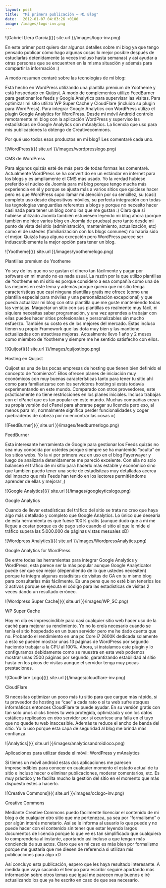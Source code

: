 ```yaml
---
layout: post
title:  "Mi primera publicación – Mi Blog"
date:   2012-01-07 04:03:26 +0100
image: /images/logo-inv.png
---
```

![Gabriel Llera Garcia]({{ site.url }}/images/logo-inv.png)

En este primer post quiero dar algunos detalles sobre mi blog ya que tengo pensado publicar cómo hago algunas cosas lo mejor posible después de estudiarlas detenidamente (a veces incluso hasta semanas) y así ayudar a otras personas que se encuentren en la misma situación y además para compartir la información :)

A modo resumen contaré sobre las tecnologías de mi blog:

Está hecho en WordPress utilizando una plantilla premium de Yootheme y está hospedado en Quijost. A modo de complementos utilizo FeedBurner para gestionar los feeds y Google Analytics para supervisar las visitas. Para optimizar mi sitio utilizo WP Super Cache y CloudFlare (incluido su plugin para WordPress). Para integrar Google Analytics con WordPress utilizo el plugin Google Analytics for WordPress. Desde mi móvil Android controlo remotamente mi blog con la aplicación WordPress y superviso las estadísticas de Google Analytics con mAnalytics. La licencia que uso para mis publicaciones la obtengo de Creativecommons.

Por qué uso todos esos productos en mi blog? Les comentaré cada uno.

![WordPress]({{ site.url }}/images/wordpresslogo.png)

CMS de WordPress

Para algunos quizás esté de más pero de todas formas les comentaré. Actualmente WordPress se ha convertido en un estándar en internet para los blogs y es ampliamente el CMS más usado. Yo la verdad hubiese preferido el núcleo de Joomla para mi blog porque tengo mucha más experiencia en él y porque se ajusta más a varios sitios que quiciese hacer pero es que WordPress supo llamar mi atención por su sencillez, su (casi) completo uso desde dispositivos móviles, su perfecta integración con todas las tegnologías vanguardias referentes a blogs y porque no necesito hacer casi nada para tener un blog como los que me gustan :) Claro que si hubiese utilizado Joomla también estuviesen leyendo mi blog ahora (porque también me hice varios blog en Joomla de pruebas) pero tanto desde mi punto de vista del sitio (administración, mantenimiento, actualización, etc) como el de ustedes (familiarización con los blogs comunes) no habría sido el mejor. Quizás haya alguna excepción pero WordPress parece ser induscutiblemente la mejor opción para tener un blog.

![Yootheme]({{ site.url }}/images/yoothemelogo.png)

Plantillas premium de Yootheme

Yo soy de los que no se gastan el dinero tan fácilmente y pagar por software en mi mundo no es nada usual. La razón por la que utilizo plantillas de Yootheme en mi sitio es porque considero a esa compañía como una de las mejores en este tema y además porque quiero que mi sitio tenga características que casi ninguna plantillas gratis me ofrece (como una plantilla especial para móviles y una personalización excepcional) y que pueda actualizar mi blog con otra plantilla que me guste manteniendo todas las ventajas. Maquetar un sitio con sus plantillas es realmente muy fácil, ni siquiera necesitas saber programación, y una vez aprendes a trabajar con ellas puedes hacer sitios profesionales y personalizables sin mucho esfuerzo. También su costo es de los mejores del mercado. Estas incluso tienen su propio Framework que las dota muy bien y las mantiene actualizadas con atractivas mejoras. Actualmente llevo 1 año y 2 meses como miembro de Yootheme y siempre me he sentido satisfecho con ellos.

![Quijost]({{ site.url }}/images/quijostlogo.png)

Hosting en Quijost

Quijost es una de las pocas empresas de hosting que tienen bien definido el concepto de “comienzo”. Ellos ofrecen planes de iniciación muy económicos con muy buenas características tanto para tener tu sitio ahí como para familiarizarse con los servidores hosting si estás todavía experimentando en este mundo. Comparado con otros proveedores, este prácticamente no tiene restricciones en los planes iniciales. Incluso trabajas con el cPanel que es tan popular en este mundo. Muchas compañías crean su propia versión del cPanel para ahorarse pagar su licencia pero eso, al menos para mi, normalmente significa perder funcionalidades y coger quebraderos de cabeza por no encontrar las cosas x(

![FeedBurner]({{ site.url }}/images/feedburnerlogo.png)

FeedBurner

Esta interesante herramienta de Google para gestionar los Feeds quizás no sea muy conocida por ustedes porque siempre se ha mantenido “oculta” en los sitios webs. Yo la vi por primera vez en uso en el blog Fayerwayer y luego de analizarla detenidamente me pareció excelente. Con ella no solo balanceo el tráfico de mi sitio para hacerlo más estable y económico sino que también puedo tener una serie de estadísitcas muy detalladas acerca del impacto que mis Feeds han tenido en los lectores permitiéndome aprender de ellas y mejorar ;)

![Google Analytics]({{ site.url }}/images/googleyticslogo.png)

Google Analytics

Cuando de llevar estadísticas del tráfico del sitio se trata no creo que haya algo más detallado y completo que Google Analytics. Lo único que desearía de esta herramienta es que fuese 100% gratis (aunque dudo que a mí me llegue a costar porque es de pago solo cuando el sitio al que le mide el tráfico supera las 5.000.000 de páginas vistas mesuales xD)

![Wordpress Analytics]({{ site.url }}/images/WordpressAnalytics.png)

Google Analytics for WordPress

De entre todas las herramientas para integrar Google Analytics y WordPress, esta parece ser la más popular aunque Google Analyticator puede ser que sea mejor (dependiendo de lo que ustedes necesiten) porque te integra algunas estadísitas de visitas de GA en tu mismo blog para consultarlas más fácilmente. Es una pena que no esté bien tenerlos los 2 activos porque se ejecuta el código para las estadísticas de visitas 2 veces dando un resultado erróneo.

![Wordpress Super Cache]({{ site.url }}/images/WP_SC.png)

WP Super Cache

Hoy en día es imprescindible para casi cualquier sitio web hacer uso de la caché para mejorar su rendimiento. Yo no lo creía necesario cuando se tenía el sitio hospedado en un buen servidor pero me he dado cuenta que no. Probando el rendimiento en una pc Core i7 2600K dedicada solamente a esto se pueden mostrar unas 13 páginas de WordPress por segundo haciendo trabajar a la CPU al 100%. Ahora, si instalamos este plugin y lo configuramos debidamente como se muestra en esta web podemos mostrar unas 2500 páginas por segundo, garantizando estabilidad al sitio hasta en los picos de visitas aunque el servidor tenga muy pocas prestaciones.

![CloudFlare Logo]({{ site.url }}/images/cloudflare-inv.png)

CloudFlare

Si necesitas optimizar un poco más tu sitio para que cargue más rápido, si tu proveedor de hosting se “cae” a cada rato o si tu web sufre ataques informáticos entonces CloudFlare te puede ayudar. En su versión gratis con tan solo unos clicks tienes tu web protegida, optimizada y con los datos estáticos replicados en otro servidor por si ocurriese una falla en el tuyo que no quede tu web inaccesible. Además te reduce el ancho de banda del sitio. Yo lo uso porque esta capa de seguridad al blog me brinda más confianza.

![Analytics]({{ site.url }}/images/analyticsandroidloco.png)

Aplicaciones para utilizar desde el móvil: WordPress y mAnalytics

Si tienes un móvil android estas dos aplicaciones me parecen imprescindibles para conocer en cualquier momento el estado actual de tu sitio e incluso hacer o eliminar publicaciones, moderar comentarios, etc. Es muy práctico y te facilita mucho la gestión del sitio en el momento que más dispuesto estés a hacerlo.

![Creative Commons]({{ site.url }}/images/cclogo-inv.png)

Creative Commons

Mediante Creative Commons puedo fácilmente licenciar el contenido de mi blog o de cualquier otro sitio que me pertenezca, ya sea por “formalismo” o por algún interés monetario. Así se le informa al usuario lo que puede y no puede hacer con el contenido sin tener que estar leyendo largos documentos de licencia porque lo que ve es tan simplificado que cualquiera lo comprendería al instante, aportando así incluso a que tengan más conciencia de sus actos. Claro que en mi caso es más bien por formalismo porque me gustaría que me diesen de referencia si utilizan mis publicaciones para algo xD

Así concluyo esta publicación, espero que les haya resultado interesante. A medida que vaya sacando el tiempo para escribir seguiré aportando más información sobre otros temas que igual me parecen muy buenos e iré actualizando los que ya he escrito en caso de que sea necesario.